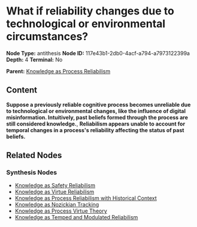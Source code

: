 # What if reliability changes due to technological or environmental circumstances?

**Node Type:** antithesis
**Node ID:** 117e43b1-2db0-4acf-a794-a7973122399a
**Depth:** 4
**Terminal:** No

**Parent:** [Knowledge as Process Reliabilism](knowledge-as-process-reliabilism-synthesis-f9682ae0-9fae-4876-9211-41b01f535e9f.md)

## Content

**Suppose a previously reliable cognitive process becomes unreliable due to technological or environmental changes, like the influence of digital misinformation. Intuitively, past beliefs formed through the process are still considered knowledge.**, **Reliabilism appears unable to account for temporal changes in a process's reliability affecting the status of past beliefs.**

## Related Nodes

### Synthesis Nodes

- [Knowledge as Safety Reliabilism](knowledge-as-safety-reliabilism-synthesis-f00def22-9d84-4d66-a9db-fba74433c6de.md)
- [Knowledge as Virtue Reliabilism](knowledge-as-virtue-reliabilism-synthesis-94edc52c-f1a5-4dae-bc57-f2892bff98f7.md)
- [Knowledge as Process Reliabilism with Historical Context](knowledge-as-process-reliabilism-with-historical-context-synthesis-2279a7f9-eb7d-4a03-9353-1faf95b589f0.md)
- [Knowledge as Nozickian Tracking](knowledge-as-nozickian-tracking-synthesis-364cb61c-0cd8-4add-8f78-af797418d23d.md)
- [Knowledge as Process Virtue Theory](knowledge-as-process-virtue-theory-synthesis-253402e0-a86a-4163-8006-ab8ae676d3f6.md)
- [Knowledge as Temped and Modulated Reliabilism](knowledge-as-temped-and-modulated-reliabilism-synthesis-c82ac4b3-7782-470f-91cd-3d4c4c11bd16.md)
